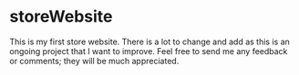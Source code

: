 # storeWebsite

This is my first store website. There is a lot to change and add as this is an ongoing project that I want to improve. Feel free to send me any feedback or comments; they will be much appreciated.
